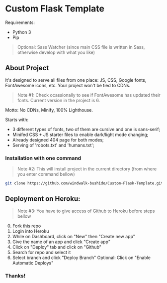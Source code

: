 # Custom Flask Template

Requirements:

- Python 3
- Pip

> Optional: Sass Watcher (since main CSS file is written in Sass, otherwise develop with what you like)

## About Project

It's designed to serve all files from one place: JS, CSS, Google fonts, FontAwesome icons, etc. Your project won't be tied to CDNs.

> Note #1: Check ocassionally to see if FontAwesome has updated their fonts. Current version in the project is 6.

Motto: No CDNs, Minify, 100% Lighthouse.

Starts with:

- 3 different types of fonts, two of them are cursive and one is sans-serif;
- Minifed CSS + JS starter files to enable dark/light mode changing;
- Already designed 404 page for both modes;
- Serving of 'robots.txt' and 'humans.txt';

### Installation with one command

> Note #2: This will install project in the current directory (from where you enter command bellow)

```sh
git clone https://github.com/windwalk-bushido/Custom-Flask-Template.git ; cd Custom-Flask-Template ; bash init_project.sh
```

## Deployment on Heroku:

> Note #3: You have to give access of Github to Heroku before steps bellow

0. Fork this repo
1. Login into Heroku
2. While on Dashboard, click on "New" then "Create new app"
3. Give the name of an app and click "Create app"
4. Click on "Deploy" tab and click on "Github"
5. Search for repo and select it
6. Select branch and click "Deploy Branch"
   Optional: Click on "Enable Automatic Deploys"

### Thanks!
